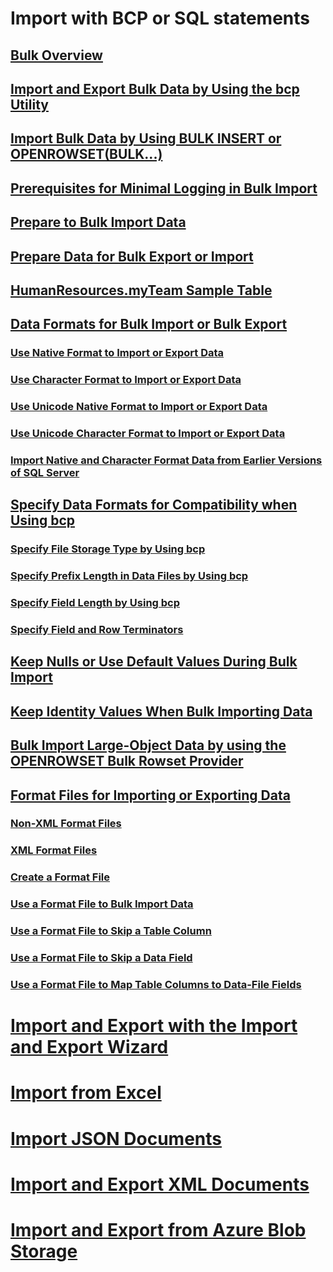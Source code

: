 # Import with BCP or SQL statements
## [Bulk Overview](bulk-import-and-export-of-data-sql-server.md)  
## [Import and Export Bulk Data by Using the bcp Utility](import-and-export-bulk-data-by-using-the-bcp-utility-sql-server.md)  
## [Import Bulk Data by Using BULK INSERT or OPENROWSET(BULK...)](import-bulk-data-by-using-bulk-insert-or-openrowset-bulk-sql-server.md)  
## [Prerequisites for Minimal Logging in Bulk Import](prerequisites-for-minimal-logging-in-bulk-import.md)  
## [Prepare to Bulk Import Data](prepare-to-bulk-import-data-sql-server.md)  
## [Prepare Data for Bulk Export or Import](prepare-data-for-bulk-export-or-import-sql-server.md)  
## [HumanResources.myTeam Sample Table](humanresources-myteam-sample-table-sql-server.md)  
## [Data Formats for Bulk Import or Bulk Export](data-formats-for-bulk-import-or-bulk-export-sql-server.md)  
### [Use Native Format to Import or Export Data](use-native-format-to-import-or-export-data-sql-server.md)  
### [Use Character Format to Import or Export Data](use-character-format-to-import-or-export-data-sql-server.md)  
### [Use Unicode Native Format to Import or Export Data](use-unicode-native-format-to-import-or-export-data-sql-server.md)  
### [Use Unicode Character Format to Import or Export Data](use-unicode-character-format-to-import-or-export-data-sql-server.md)  
### [Import Native and Character Format Data from Earlier Versions of SQL Server](import-native-and-character-format-data-from-earlier-versions-of-sql-server.md)  
## [Specify Data Formats for Compatibility when Using bcp](specify-data-formats-for-compatibility-when-using-bcp-sql-server.md)  
### [Specify File Storage Type by Using bcp](specify-file-storage-type-by-using-bcp-sql-server.md)  
### [Specify Prefix Length in Data Files by Using bcp](specify-prefix-length-in-data-files-by-using-bcp-sql-server.md)  
### [Specify Field Length by Using bcp](specify-field-length-by-using-bcp-sql-server.md)  
### [Specify Field and Row Terminators](specify-field-and-row-terminators-sql-server.md)  
## [Keep Nulls or Use Default Values During Bulk Import](keep-nulls-or-use-default-values-during-bulk-import-sql-server.md)  
## [Keep Identity Values When Bulk Importing Data](keep-identity-values-when-bulk-importing-data-sql-server.md)  
## [Bulk Import Large-Object Data by using the OPENROWSET Bulk Rowset Provider](bulk-import-large-object-data-with-openrowset-bulk-rowset-provider.md)  
## [Format Files for Importing or Exporting Data](format-files-for-importing-or-exporting-data-sql-server.md)  
### [Non-XML Format Files](non-xml-format-files-sql-server.md)  
### [XML Format Files](xml-format-files-sql-server.md)  
### [Create a Format File](create-a-format-file-sql-server.md)  
### [Use a Format File to Bulk Import Data](use-a-format-file-to-bulk-import-data-sql-server.md)  
### [Use a Format File to Skip a Table Column](use-a-format-file-to-skip-a-table-column-sql-server.md)  
### [Use a Format File to Skip a Data Field](use-a-format-file-to-skip-a-data-field-sql-server.md)  
### [Use a Format File to Map Table Columns to Data-File Fields](use-a-format-file-to-map-table-columns-to-data-file-fields-sql-server.md)
# [Import and Export with the Import and Export Wizard](../../integration-services/import-export-data/import-and-export-data-with-the-sql-server-import-and-export-wizard.md)
# [Import from Excel](import-data-from-excel-to-sql.md) 
# [Import JSON Documents](../json/import-json-documents-into-sql-server.md)
# [Import and Export XML Documents](examples-of-bulk-import-and-export-of-xml-documents-sql-server.md)  
# [Import and Export from Azure Blob Storage](examples-of-bulk-access-to-data-in-azure-blob-storage.md)  

